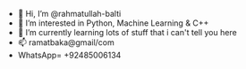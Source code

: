 - 👋 Hi, I’m @rahmatullah-balti
- 👀 I’m interested in Python, Machine Learning & C++
- 🌱 I’m currently learning lots of stuff that i can't tell you here 
- 📫 ramatbaka@gmail/com
- WhatsApp= +92485006134

<!---
rahmatullah-balti/rahmatullah-balti is a ✨ special ✨ repository because its `README.md` (this file) appears on your GitHub profile.
You can click the Preview link to take a look at your changes.
--->
